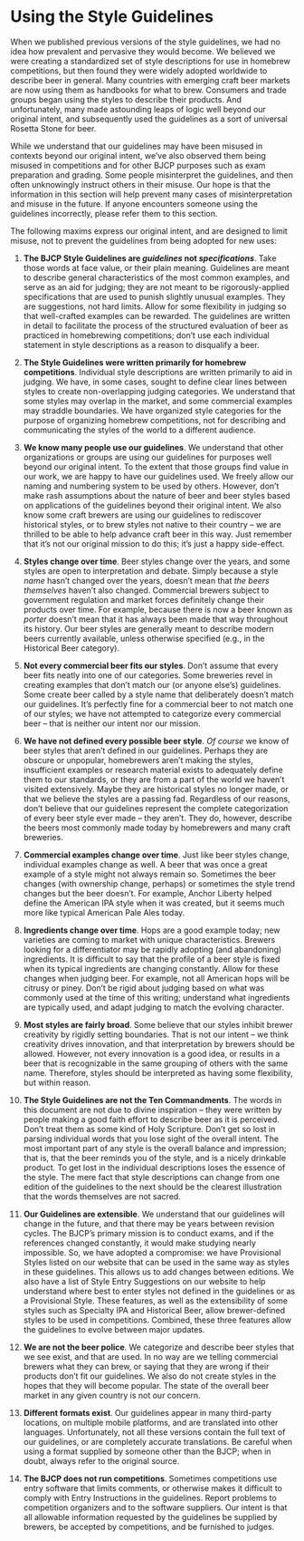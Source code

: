 # Using the Style Guidelines

When we published previous versions of the style guidelines, we had no idea how prevalent and pervasive they would become. We believed we were creating a standardized set of style descriptions for use in homebrew competitions, but then found they were widely adopted worldwide to describe beer in general. Many countries with emerging craft beer markets are now using them as handbooks for what to brew. Consumers and trade groups began using the styles to describe their products. And unfortunately, many made astounding leaps of logic well beyond our original intent, and subsequently used the guidelines as a sort of universal Rosetta Stone for beer.

While we understand that our guidelines may have been misused in contexts beyond our original intent, we’ve also observed them being misused in competitions and for other BJCP purposes such as exam preparation and grading. Some people misinterpret the guidelines, and then often unknowingly instruct others in their misuse. Our hope is that the information in this section will help prevent many cases of misinterpretation and misuse in the future. If anyone encounters someone using the guidelines incorrectly, please refer them to this section.

The following maxims express our original intent, and are designed to limit misuse, not to prevent the guidelines from being adopted for new uses:

1. **The BJCP Style Guidelines are _guidelines_ not _specifications_**. Take those words at face value, or their plain meaning. Guidelines are meant to describe general characteristics of the most common examples, and serve as an aid for judging; they are not meant to be rigorously-applied specifications that are used to punish slightly unusual examples. They are suggestions, not hard limits. Allow for some flexibility in judging so that well-crafted examples can be rewarded. The guidelines are written in detail to facilitate the process of the structured evaluation of beer as practiced in homebrewing competitions; don’t use each individual statement in style descriptions as a reason to disqualify a beer.

2.	**The Style Guidelines were written primarily for homebrew competitions**. Individual style descriptions are written primarily to aid in judging. We have, in some cases, sought to define clear lines between styles to create non-overlapping judging categories. We understand that some styles may overlap in the market, and some commercial examples may straddle boundaries. We have organized style categories for the purpose of organizing homebrew competitions, not for describing and communicating the styles of the world to a different audience.

3.	**We know many people use our guidelines**. We understand that other organizations or groups are using our guidelines for purposes well beyond our original intent. To the extent that those groups find value in our work, we are happy to have our guidelines used. We freely allow our naming and numbering system to be used by others. However, don’t make rash assumptions about the nature of beer and beer styles based on applications of the guidelines beyond their original intent. We also know some craft brewers are using our guidelines to rediscover historical styles, or to brew styles not native to their country – we are thrilled to be able to help advance craft beer in this way. Just remember that it’s not our original mission to do this; it’s just a happy side-effect.

4.	**Styles change over time**. Beer styles change over the years, and some styles are open to interpretation and debate. Simply because a style _name_ hasn’t changed over the years, doesn’t mean that _the beers themselves_ haven’t also changed. Commercial brewers subject to government regulation and market forces definitely change their products over time. For example, because there is now a beer known as _porter_ doesn’t mean that it has always been made that way throughout its history. Our beer styles are generally meant to describe modern beers currently available, unless otherwise specified (e.g., in the Historical Beer category).

5.	**Not every commercial beer fits our styles**. Don’t assume that every beer fits neatly into one of our categories. Some breweries revel in creating examples that don’t match our (or anyone else’s) guidelines. Some create beer called by a style name that deliberately doesn’t match our guidelines. It’s perfectly fine for a commercial beer to not match one of our styles; we have not attempted to categorize every commercial beer – that is neither our intent nor our mission.

6.	**We have not defined every possible beer style**. _Of course_ we know of beer styles that aren’t defined in our guidelines. Perhaps they are obscure or unpopular, homebrewers aren’t making the styles, insufficient examples or research material exists to adequately define them to our standards, or they are from a part of the world we haven’t visited extensively. Maybe they are historical styles no longer made, or that we believe the styles are a passing fad. Regardless of our reasons, don’t believe that our guidelines represent the complete categorization of every beer style ever made – they aren’t. They do, however, describe the beers most commonly made today by homebrewers and many craft breweries.

7.	**Commercial examples change over time**. Just like beer styles change, individual examples change as well. A beer that was once a great example of a style might not always remain so. Sometimes the beer changes (with ownership change, perhaps) or sometimes the style trend changes but the beer doesn’t. For example, Anchor Liberty helped define the American IPA style when it was created, but it seems much more like typical American Pale Ales today.

8.	**Ingredients change over time**. Hops are a good example today; new varieties are coming to market with unique characteristics. Brewers looking for a differentiator may be rapidly adopting (and abandoning) ingredients. It is difficult to say that the profile of a beer style is fixed when its typical ingredients are changing constantly. Allow for these changes when judging beer. For example, not all American hops will be citrusy or piney. Don’t be rigid about judging based on what was commonly used at the time of this writing; understand what ingredients are typically used, and adapt judging to match the evolving character.

9.	**Most styles are fairly broad**. Some believe that our styles inhibit brewer creativity by rigidly setting boundaries. That is not our intent – we think creativity drives innovation, and that interpretation by brewers should be allowed. However, not every innovation is a good idea, or results in a beer that is recognizable in the same grouping of others with the same name. Therefore, styles should be interpreted as having some flexibility, but within reason.

10.	**The Style Guidelines are not the Ten Commandments**. The words in this document are not due to divine inspiration – they were written by people making a good faith effort to describe beer as it is perceived. Don’t treat them as some kind of Holy Scripture. Don’t get so lost in parsing individual words that you lose sight of the overall intent. The most important part of any style is the overall balance and impression; that is, that the beer reminds you of the style, and is a nicely drinkable product. To get lost in the individual descriptions loses the essence of the style. The mere fact that style descriptions can change from one edition of the guidelines to the next should be the clearest illustration that the words themselves are not sacred.

11. **Our Guidelines are extensible**. We understand that our guidelines will change in the future, and that there may be years between revision cycles. The BJCP’s primary mission is to conduct exams, and if the references changed constantly, it would make studying nearly impossible. So, we have adopted a compromise: we have Provisional Styles listed on our website that can be used in the same way as styles in these guidelines. This allows us to add changes between editions. We also have a list of Style Entry Suggestions on our website to help understand where best to enter styles not defined in the guidelines or as a Provisional Style. These features, as well as the extensibility of some styles such as Specialty IPA and Historical Beer, allow brewer-defined styles to be used in competitions. Combined, these three features allow the guidelines to evolve between major updates.

12. **We are not the beer police**. We categorize and describe beer styles that we see exist, and that are used. In no way are we telling commercial brewers what they can brew, or saying that they are wrong if their products don’t fit our guidelines. We also do not create styles in the hopes that they will become popular. The state of the overall beer market in any given country is not our concern.

13. **Different formats exist**. Our guidelines appear in many third-party locations, on multiple mobile platforms, and are translated into other languages. Unfortunately, not all these versions contain the full text of our guidelines, or are completely accurate translations. Be careful when using a format supplied by someone other than the BJCP; when in doubt, always refer to the original source.

14. **The BJCP does not run competitions**. Sometimes competitions use entry software that limits comments, or otherwise makes it difficult to comply with Entry Instructions in the guidelines. Report problems to competition organizers and to the software suppliers. Our intent is that all allowable information requested by the guidelines be supplied by brewers, be accepted by competitions, and be furnished to judges.
